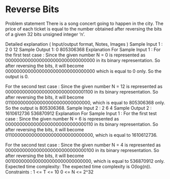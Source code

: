 
# Reverse Bits

Problem statement
There is a song concert going to happen in the city. The price of each ticket is equal to the number obtained after reversing the bits of a given 32 bits unsigned integer ‘n’.



Detailed explanation ( Input/output format, Notes, Images )
Sample Input 1 :
2
0
12
Sample Output 1:
 0
 805306368
Explanation For Sample Input 1 :
For the first test case :
Since the given number N = 0 is represented as 00000000000000000000000000000000 in its binary representation. So after reversing the bits, it will become 00000000000000000000000000000000 which is equal to 0 only. So the output is 0.     



For the second test case :
Since the given number N = 12 is represented as 00000000000000000000000000001100 in its binary representation. So after reversing the bits, it will become 0110000000000000000000000000000, which is equal to 805306368 only. So the output is 805306368.
Sample Input 2 :
2
6
4
Sample Output 2 :
 1610612736
 536870912
Explanation For Sample Input 1 :
For the first test case :
Since the given number N = 6 is represented as 00000000000000000000000000000110 in its binary representation. So after reversing the bits, it will become 01100000000000000000000000000000, which is equal to 1610612736.


For the second test case :
Since the given number N = 4 is represented as 00000000000000000000000000000100 in its binary representation. So after reversing the bits, it will become 0010000000000000000000000000000, which is equal to 536870912 only.
Expected time complexity:
The expected time complexity is O(log(n)).
Constraints :
1 <= T <= 10
0 <= N <= 2^32



